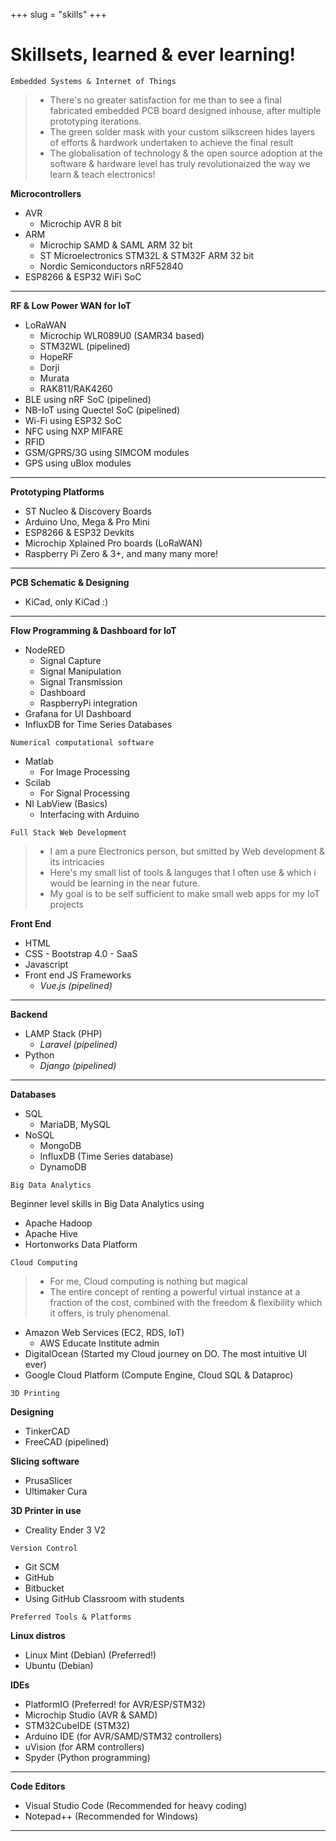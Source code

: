 +++ 
slug = "skills"
+++

# Skillsets, learned & ever learning!

```
Embedded Systems & Internet of Things
```

> - There's no greater satisfaction for me than to see a final fabricated embedded PCB board designed inhouse, after multiple prototyping iterations.
> - The green solder mask with your custom silkscreen hides layers of efforts & hardwork undertaken to achieve the final result
> - The globalisation of technology & the open source adoption at the software & hardware level has truly revolutionaized the way we learn & teach electronics!

**Microcontrollers**

- AVR
  - Microchip AVR 8 bit
- ARM
  - Microchip SAMD & SAML ARM 32 bit
  - ST Microelectronics STM32L & STM32F ARM 32 bit
  - Nordic Semiconductors nRF52840
- ESP8266 & ESP32 WiFi SoC

---

**RF & Low Power WAN for IoT**

- LoRaWAN
  - Microchip WLR089U0 (SAMR34 based)
  - STM32WL (pipelined)
  - HopeRF
  - Dorji
  - Murata
  - RAK811/RAK4260
- BLE using nRF SoC (pipelined)
- NB-IoT using Quectel SoC (pipelined)
- Wi-Fi using ESP32 SoC
- NFC using NXP MIFARE
- RFID
- GSM/GPRS/3G using SIMCOM modules
- GPS using uBlox modules

---

**Prototyping Platforms**

- ST Nucleo & Discovery Boards
- Arduino Uno, Mega & Pro Mini
- ESP8266 & ESP32 Devkits
- Microchip Xplained Pro boards (LoRaWAN)
- Raspberry Pi Zero & 3+,
and many many more!

---

**PCB Schematic & Designing**

- KiCad, only KiCad :)

---

**Flow Programming & Dashboard for IoT**

- NodeRED
  - Signal Capture
  - Signal Manipulation
  - Signal Transmission
  - Dashboard
  - RaspberryPi integration
- Grafana for UI Dashboard
- InfluxDB for Time Series Databases

```
Numerical computational software
```

- Matlab
  - For Image Processing
- Scilab
  - For Signal Processing
- NI LabView (Basics)
  - Interfacing with Arduino

```
Full Stack Web Development
```

> - I am a pure Electronics person, but smitted by Web development & its intricacies
> - Here's my small list of tools & languges that I often use & which i would be learning in the near future.
> - My goal is to be self sufficient to make small web apps for my IoT projects

**Front End**

- HTML
- CSS - Bootstrap 4.0 - SaaS
- Javascript
- Front end JS Frameworks
  - _Vue.js (pipelined)_

---

**Backend**

- LAMP Stack (PHP)
  - _Laravel (pipelined)_
- Python
  - _Django (pipelined)_

---

**Databases**

- SQL
  - MariaDB, MySQL
- NoSQL
  - MongoDB
  - InfluxDB (Time Series database)
  - DynamoDB

```
Big Data Analytics
```

Beginner level skills in Big Data Analytics using

- Apache Hadoop
- Apache Hive
- Hortonworks Data Platform

```
Cloud Computing
```

> - For me, Cloud computing is nothing but magical
> - The entire concept of renting a powerful virtual instance at a fraction of the cost, combined with the freedom & flexibility which it offers, is truly phenomenal.

- Amazon Web Services (EC2, RDS, IoT)
  - AWS Educate Institute admin
- DigitalOcean (Started my Cloud journey on DO. The most intuitive UI ever)
- Google Cloud Platform (Compute Engine, Cloud SQL & Dataproc)

```
3D Printing
```

**Designing**

- TinkerCAD
- FreeCAD (pipelined)

**Slicing software**

- PrusaSlicer
- Ultimaker Cura

**3D Printer in use**

- Creality Ender 3 V2

```
Version Control
```

- Git SCM
- GitHub
- Bitbucket
- Using GitHub Classroom with students

```
Preferred Tools & Platforms
```

**Linux distros**

- Linux Mint (Debian) (Preferred!)
- Ubuntu (Debian)

**IDEs**

- PlatformIO (Preferred! for AVR/ESP/STM32)
- Microchip Studio (AVR & SAMD)
- STM32CubeIDE (STM32)
- Arduino IDE (for AVR/SAMD/STM32 controllers)
- uVision (for ARM controllers)
- Spyder (Python programming)

---

**Code Editors**

- Visual Studio Code (Recommended for heavy coding)
- Notepad++ (Recommended for Windows)

---
